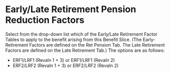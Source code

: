 # Early/Late Retirement Pension Reduction Factors

Select from the drop-down list which of the Early/Late Retirement Factor
Tables to apply to the benefit arising from this Benefit Slice. (The
Early-Retirement Factors are defined on the Ret Pension Tab. The Late
Retirement Factors are defined on the Late Retirement Tab.) The options
are as follows:

-   ERF1/LRF1 (Revaln 1 + 3) or ERF1/LRF1 (Revaln 2)
-   ERF2/LRF2 (Revaln 1 + 3) or ERF2/LRF2 (Revaln 2)
